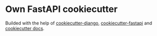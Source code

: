 # Own FastAPI cookiecutter

Builded with the help of [cookiecutter-django](https://github.com/cookiecutter/cookiecutter-django), [cookiecutter-fastapi](https://github.com/Dectinc/cookiecutter-fastapi) and [cookiecutter docs](https://cookiecutter.readthedocs.io/en/2.0.2/).

